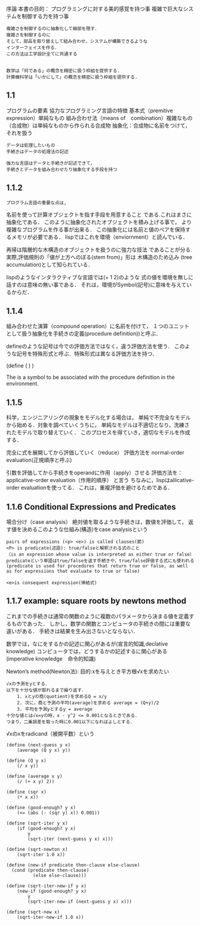 序論
本書の目的：
    プログラミングに対する美的感覚を持つ事
    複雑で巨大なシステムを制御する力を持つ事

    複雑さを制御するのに抽象化して細部を隠す．
    複雑さを制御するのに
    そして，部品を取り替えして組み合わせ，システムが構築できるような
    インターフェイスを作る．
    この方法は工学設計全てに共通する


    数学は「何である」の概念を精密に扱う枠組を提供する. 
    計算機科学は「いかにして」の概念を精密に扱う枠組を提供する. 


    
1.1
------
プログラムの要素
    協力なプログラミング言語の特徴
        基本式（premitive expression）単純なもの
        組み合わせ法（means of　combination）複雑なもの（合成物）は単純なものから作られる合成物
        抽象化：合成物に名前をつけて，それを扱う

    データは処理したいもの
    手続きはデータの処理法の記述

    強力な言語はデータと手続きが記述できて，
    手続きとデータを組み合わせたり抽象化する手段を持つ

   
1.1.2
------
    プログラム言語の重要な点は,
名前を使って計算オブジェクトを指す手段を用意すること
である.これはまさに抽象化である．
このように抽象化されたオブジェクトを積み上げる事で，
より複雑なプログラムを作る事が出来る．
この抽象化には名前と値のペアを保持するメモリが必要である．
lispではこれを環境（enviornment）と読んでいる．


再帰は階層的な木構造のオブジェクトを扱うのに強力な技法
であることが分る.
 実際,評価規則の「値が上方へのぼる(stem from)」形は
木構造のため込み (tree accumulation)として知られている．

lispのようなインタラクティブな言語では(+ 1 2)のような
式の値を環境を無しに話すのは意味の無い事である．
それは，環境がSymbol(記号)に意味を与えているからだ．

1.1.4
-----
組み合わせた演算（compound operation）に名前を付けて，
１つのユニットとして扱う抽象化を手続きの定義(procedure definition))と呼ぶ．

defineのような記号は今での評価方法ではなく，違う評価方法を使う．
このような記号を特殊形式と呼ぶ．特殊形式は異なる評価方法を持つ．

(define (<name> <formal parameters>) <body>)

 The <name> is a symbol to be associated with the procedure definition in the environment.

1.1.5
-----
科学，エンジニアリングの現象をモデル化する場合は，
単純で不完全なモデルから始める．対象を調べていくうちに，
単純なモデルは不適切となり，洗練されたモデルで取り替えていく．
このプロセスを得ていき，適切なモデルを作成する．


完全に式を展開してから評価していく（reduce） 評価方法を
normal-order evaluation(正規順序と呼ぶ)

引数を評価してから手続きをoperandに作用（apply）させる
評価方法を：applicative-order evaluation（作用的順序）
と言う
ちなみに，lispはallicative-order evaluationを使ってる．
これは，重複評価を避けるためである．

1.1.6 Conditional Expressions and Predicates
------
場合分け（case analysis）
    絶対値を取るような手続きは，数値を評価して，
    返す値を決めるこのような仕組み(構造)をcase analysisという

    pairs of expressions (<p> <e>) is called clauses(節)
    <P> is predicate(述語): true/falseと解釈される式のこと
    （is an expression whose value is interpreted as either true or false）
    predicateという単語はtrue/falseを返す手続きや，true/false評価する式にも使われる
    (predicate is used for procedures that return true or false, as well as for expressions that evaluate to true or false)

    <e>is consequent expression(帰結式) 

1.1.7 example: square roots by newtons method
---------
これまでの手続きは通常の関数のように複数のパラメータから決まる値を定義するものであった．
しかし，数学の関数とコンピュータの手続きの間には重要な違いがある．
手続きは結果を生み出さないとならない．

数学では，なにをするかの記述に関心があるが(宣言的知識,declative knowledge)
コンピュータでは，どうするかの記述するに関心がある(imperative knowledge　命令的知識)

Newton’s method(Newton法):
目的:xを与えとき平方根√xを求めたい

```
√xの予測をyとする．
以下を十分な値が取れるまで繰り返す．
    1. xとyの商(quotient)を求めるQ = x/y
    2. 次に，商と予測の平均(average)を求める average = (Q+y)/2
    3. 平均を予測yとするy = average
十分な値とは√x=yの時，x - y^2 <= 0.001となるときである．
つまり，二乗誤差を取った時に0.001以下になればよしとする．
```
√xのxをradicand（被開平数）という

```
(define (next-guess y x)
    (average (Q y x) y))

(define (Q y x)
    (/ x y))

(define (average x y)
    (/ (+ x y) 2))

(define (sqr x)
    (* x x))

(define (good-enough? y x)
    (<= (abs (- (sqr y) x)) 0.001))

(define (sqrt-iter y x)
    (if (good-enough? y x)
        y
        (sqrt-iter (next-guess y x) x)))

(define (sqrt-newton x)
    (sqrt-iter 1.0 x))

(define (new-if predicate then-clause else-clause)
  (cond (predicate then-clause)
          (else else-clause)))

(define (sqrt-iter-new-if y x)
    (new-if (good-enough? y x)
        y
        (sqrt-iter-new-if (next-guess y x) x)))

(define (sqrt-new x)
    (sqrt-iter-new-if 1.0 x))

```


